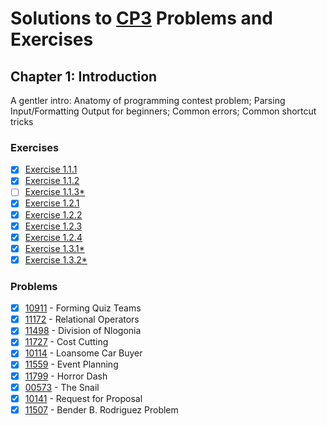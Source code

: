 # Solutions to [CP3](https://cpbook.net/) Problems and Exercises

## Chapter 1: Introduction

A gentler intro: Anatomy of programming contest problem; Parsing Input/Formatting Output for beginners; Common errors; Common shortcut tricks

### Exercises

- [x] [Exercise 1.1.1](https://github.com/kantuni/CP3/tree/master/Chapter%201/Exercise%201.1.1)
- [x] [Exercise 1.1.2](https://github.com/kantuni/CP3/blob/master/Chapter%201/Exercise%201.1.2)
- [ ] [Exercise 1.1.3*](https://github.com/kantuni/CP3/blob/master/Chapter%201/Exercise%201.1.3)
- [x] [Exercise 1.2.1](https://github.com/kantuni/CP3/blob/master/Chapter%201/Exercise%201.2.1)
- [x] [Exercise 1.2.2](https://github.com/kantuni/CP3/blob/master/Chapter%201/Exercise%201.2.2)
- [x] [Exercise 1.2.3](https://github.com/kantuni/CP3/blob/master/Chapter%201/Exercise%201.2.3)
- [x] [Exercise 1.2.4](https://github.com/kantuni/CP3/blob/master/Chapter%201/Exercise%201.2.4)
- [x] [Exercise 1.3.1*](https://github.com/kantuni/CP3/tree/master/Chapter%201/Exercise%201.3.1)
- [x] [Exercise 1.3.2*](https://github.com/kantuni/CP3/tree/master/Chapter%201/Exercise%201.3.2)

### Problems

- [x] [10911](https://github.com/kantuni/UVa/tree/master/10911) - Forming Quiz Teams
- [x] [11172](https://github.com/kantuni/UVa/tree/master/11172) - Relational Operators
- [x] [11498](https://github.com/kantuni/UVa/tree/master/11498) - Division of Nlogonia
- [x] [11727](https://github.com/kantuni/UVa/tree/master/11727) - Cost Cutting
- [x] [10114](https://github.com/kantuni/UVa/tree/master/10114) - Loansome Car Buyer
- [x] [11559](https://github.com/kantuni/UVa/tree/master/11559) - Event Planning
- [x] [11799](https://github.com/kantuni/UVa/tree/master/11799) - Horror Dash
- [x] [00573](https://github.com/kantuni/UVa/tree/master/11799) - The Snail
- [x] [10141](https://github.com/kantuni/UVa/tree/master/10141) - Request for Proposal
- [x] [11507](https://github.com/kantuni/UVa/tree/master/11507) - Bender B. Rodriguez Problem

